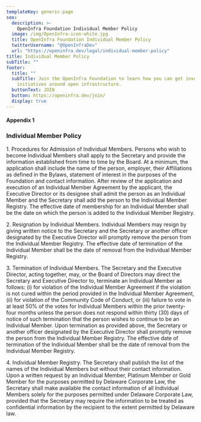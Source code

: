 ```yaml
---
templateKey: generic-page
seo:
  description: >-
    OpenInfra Foundation Individual Member Policy
  image: /img/OpenInfra-icon-white.jpg
  title: OpenInfra Foundation Individual Member Policy
  twitterUsername: "@OpenInfraDev"
  url: "https://openinfra.dev/legal/individual-member-policy"
title: Individual Member Policy
subTitle: ""
footer:
  title: ""
  subTitle: Join the OpenInfra Foundation to learn how you can get involved in
    initiatives around open infrastructure.
  buttonText: JOIN
  button: https://openinfra.dev/join/
  display: true
---
```


#### Appendix 1

### Individual Member Policy

1\. Procedures for Admission of Individual Members. Persons who wish to become Individual Members shall apply to the Secretary and provide the information established from time to time by the Board. At a minimum, the application shall include the name of the person, employer, their Affiliations as defined in the Bylaws, statement of interest in the purposes of the Foundation and contact information. After review of the application and execution of an Individual Member Agreement by the applicant, the Executive Director or its designee shall admit the person as an Individual Member and the Secretary shall add the person to the Individual Member Registry. The effective date of membership for an Individual Member shall be the date on which the person is added to the Individual Member Registry.

2\. Resignation by Individual Members. Individual Members may resign by giving written notice to the Secretary and the Secretary or another officer designated by the Executive Director will promptly remove the person from the Individual Member Registry. The effective date of termination of the Individual Member shall be the date of removal from the Individual Member Registry.

3\. Termination of Individual Members. The Secretary and the Executive Director, acting together, may, or the Board of Directors may direct the Secretary and Executive Director to, terminate an Individual Member as follows: (i) for violation of the Individual Member Agreement if the violation is not cured within the period provided in the Individual Member Agreement, (ii) for violation of the Community Code of Conduct, or (iii) failure to vote in at least 50% of the votes for Individual Members within the prior twenty-four months unless the person does not respond within thirty (30) days of notice of such termination that the person wishes to continue to be an Individual Member. Upon termination as provided above, the Secretary or another officer designated by the Executive Director shall promptly remove the person from the Individual Member Registry. The effective date of termination of the Individual Member shall be the date of removal from the Individual Member Registry.

4\. Individual Member Registry. The Secretary shall publish the list of the names of the Individual Members but without their contact information. Upon a written request by an Individual Member, Platinum Member or Gold Member for the purposes permitted by Delaware Corporate Law, the Secretary shall make available the contact information of all Individual Members solely for the purposes permitted under Delaware Corporate Law, provided that the Secretary may require the information to be treated as confidential information by the recipient to the extent permitted by Delaware law.
